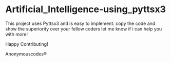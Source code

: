 # Artificial_Intelligence-using_pyttsx3
This project uses Pyttsx3 and is
easy to implement. 
copy the code and show the superiority over your fellow coders
let me know if i can help you with more!

Happy Contributing! 


Anonymouscodes®
